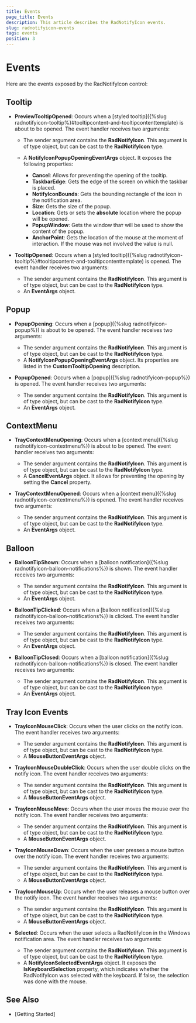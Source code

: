 ```yaml
---
title: Events
page_title: Events
description: This article describes the RadNotifyIcon events.
slug: radnotifyicon-events
tags: events
position: 3
---
```


# Events

Here are the events exposed by the RadNotifyIcon control:

## Tooltip

* __PreviewTooltipOpened__: Occurs when a [styled tooltip]({%slug radnotifyicon-tooltip%}#tooltipcontent-and-tooltipcontenttemplate) is about to be opened. The event handler receives two arguments:

	* The sender argument contains the __RadNotifyIcon__. This argument is of type object, but can be cast to the __RadNotifyIcon__ type.              

	* A __NotifyIconPopupOpeningEventArgs__ object. It exposes the following properties:

		* __Cancel__: Allows for preventing the opening of the tooltip.
		* __TaskbarEdge__: Gets the edge of the screen on which the taskbar is placed.
		* __NotifyIconBounds__: Gets the bounding rectangle of the icon in the notification area.
		* __Size__: Gets the size of the popup.
		* __Location__: Gets or sets the __absolute__ location where the popup will be opened. 
		* __PopupWindow__: Gets the window thат will be used to show the content of the popup.   
		* __AnchorPoint__: Gets the location of the mouse at the moment of interaction. If the mouse was not involved the value is null.

* __TooltipOpened__: Occurs when a [styled tooltip]({%slug radnotifyicon-tooltip%}#tooltipcontent-and-tooltipcontenttemplate) is opened. The event handler receives two arguments:

	* The sender argument contains the __RadNotifyIcon__. This argument is of type object, but can be cast to the __RadNotifyIcon__ type. 
	* An __EventArgs__ object.

## Popup

* __PopupOpening__: Occurs when a [popup]({%slug radnotifyicon-popup%}) is about to be opened. The event handler receives two arguments:

	* The sender argument contains the __RadNotifyIcon__. This argument is of type object, but can be cast to the __RadNotifyIcon__ type.   
	* A __NotifyIconPopupOpeningEventArgs__ object. Its properties are listed in the __CustomTooltipOpening__ description.

* __PopupOpened__: Occurs when a [popup]({%slug radnotifyicon-popup%}) is opened. The event handler receives two arguments:

	* The sender argument contains the __RadNotifyIcon__. This argument is of type object, but can be cast to the __RadNotifyIcon__ type. 
	* An __EventArgs__ object.

## ContextMenu

* __TrayContextMenuOpening__: Occurs when a [context menu]({%slug radnotifyicon-contextmenu%}) is about to be opened. The event handler receives two arguments:

	* The sender argument contains the __RadNotifyIcon__. This argument is of type object, but can be cast to the __RadNotifyIcon__ type.   
	* A __CancelEventArgs__ object. It allows for preventing the opening by setting the __Cancel__ property.

* __TrayContextMenuOpened__: Occurs when a [context menu]({%slug radnotifyicon-contextmenu%}) is opened. The event handler receives two arguments:

	* The sender argument contains the __RadNotifyIcon__. This argument is of type object, but can be cast to the __RadNotifyIcon__ type.   
	* An __EventArgs__ object.

## Balloon 

* __BalloonTipShown__: Occurs when a [balloon notification]({%slug radnotifyicon-balloon-notifications%}) is shown. The event handler receives two arguments:

	* The sender argument contains the __RadNotifyIcon__. This argument is of type object, but can be cast to the __RadNotifyIcon__ type.   
	* An __EventArgs__ object.

* __BalloonTipClicked__: Occurs when a [balloon notification]({%slug radnotifyicon-balloon-notifications%}) is clicked. The event handler receives two arguments:

	* The sender argument contains the __RadNotifyIcon__. This argument is of type object, but can be cast to the __RadNotifyIcon__ type.   
	* An __EventArgs__ object.

* __BalloonTipClosed__: Occurs when a [balloon notification]({%slug radnotifyicon-balloon-notifications%}) is closed. The event handler receives two arguments:

	* The sender argument contains the __RadNotifyIcon__. This argument is of type object, but can be cast to the __RadNotifyIcon__ type.   
	* An __EventArgs__ object.

## Tray Icon Events

* __TrayIconMouseClick__: Occurs when the user clicks on the notify icon. The event handler receives two arguments:

	* The sender argument contains the __RadNotifyIcon__. This argument is of type object, but can be cast to the __RadNotifyIcon__ type.   
	* A __MouseButtonEventArgs__ object.

* __TrayIconMouseDoubleClick__: Occurs when the user double clicks on the notify icon. The event handler receives two arguments:

	* The sender argument contains the __RadNotifyIcon__. This argument is of type object, but can be cast to the __RadNotifyIcon__ type.   
	* A __MouseButtonEventArgs__ object.

* __TrayIconMouseMove__: Occurs when the user moves the mouse over the notify icon. The event handler receives two arguments:

	* The sender argument contains the __RadNotifyIcon__. This argument is of type object, but can be cast to the __RadNotifyIcon__ type.   
	* A __MouseButtonEventArgs__ object.

* __TrayIconMouseDown__: Occurs when the user presses a mouse button over the notify icon. The event handler receives two arguments:

	* The sender argument contains the __RadNotifyIcon__. This argument is of type object, but can be cast to the __RadNotifyIcon__ type.   
	* A __MouseButtonEventArgs__ object.

* __TrayIconMouseUp__: Occurs when the user releases a mouse button over the notify icon. The event handler receives two arguments:

	* The sender argument contains the __RadNotifyIcon__. This argument is of type object, but can be cast to the __RadNotifyIcon__ type.   
	* A __MouseButtonEventArgs__ object.

* __Selected__: Occurs when the user selects a RadNotifyIcon in the Windows notification area. The event handler receives two arguments:

	* The sender argument contains the __RadNotifyIcon__. This argument is of type object, but can be cast to the __RadNotifyIcon__ type.   
	* A __NotifyIconSelectedEventArgs__ object. It exposes the __IsKeyboardSelection__ property, which indicates whether the RadNotifyIcon was selected with the keyboard. If false, the selection was done with the mouse.

## See Also 

* [Getting Started]

